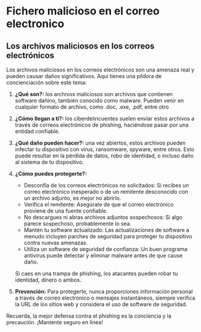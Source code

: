 # Fichero malicioso en el correo electronico

## Los archivos maliciosos en los correos electrónicos

Los archivos maliciosos en los correos electrónicos son una amenaza real y pueden causar daños significativos. Aquí tienes una píldora de concienciación sobre este tema:

1. **¿Qué son?:** los archivos maliciosos son archivos que contienen software dañino, también conocido como malware. Pueden venir en cualquier formato de archivo, como .doc, .exe, .pdf, entre otro
2. **¿Cómo llegan a ti?:** los ciberdelincuentes suelen enviar estos archivos a través de correos electrónicos de phishing, haciéndose pasar por una entidad confiable.
3. **¿Qué daño pueden hacer?:** una vez abiertos, estos archivos pueden infectar tu dispositivo con virus, ransomware, spyware, entre otros. Esto puede resultar en la pérdida de datos, robo de identidad, o incluso daño al sistema de tu dispositivo.
4.  **¿Cómo puedes protegerte?:**

    * Desconfía de los correos electrónicos no solicitados: Si recibes un correo electrónico inesperado o de un remitente desconocido con un archivo adjunto, es mejor no abrirlo.
    * Verifica el remitente: Asegúrate de que el correo electrónico proviene de una fuente confiable.
    * No descargues ni abras archivos adjuntos sospechosos: Si algo parece sospechoso, probablemente lo sea.
    * Mantén tu software actualizado: Las actualizaciones de software a menudo incluyen parches de seguridad para proteger tu dispositivo contra nuevas amenazas.
    * Utiliza un software de seguridad de confianza: Un buen programa antivirus puede detectar y eliminar malware antes de que cause daño.

    Si caes en una trampa de phishing, los atacantes pueden robar tu identidad, dinero o ambos.
5. **Prevención:** Para protegerte, nunca proporciones información personal a través de correo electrónico o mensajes instantáneos, siempre verifica la URL de los sitios web y considera el uso de software de seguridad.

Recuerda, la mejor defensa contra el phishing es la conciencia y la precaución. ¡Mantente seguro en línea!
